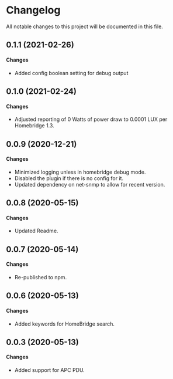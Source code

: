 # Changelog

All notable changes to this project will be documented in this file.

## 0.1.1 (2021-02-26)

#### Changes

- Added config boolean setting for debug output

## 0.1.0 (2021-02-24)

#### Changes

- Adjusted reporting of 0 Watts of power draw to 0.0001 LUX per Homebridge 1.3.

## 0.0.9 (2020-12-21)

#### Changes

- Minimized logging unless in homebridge debug mode.
- Disabled the plugin if there is no config for it.
- Updated dependency on net-snmp to allow for recent version.

## 0.0.8 (2020-05-15)

#### Changes

- Updated Readme.

## 0.0.7 (2020-05-14)

#### Changes

- Re-published to npm.

## 0.0.6 (2020-05-13)

#### Changes

- Added keywords for HomeBridge search.

## 0.0.3 (2020-05-13)

#### Changes

- Added support for APC PDU.

